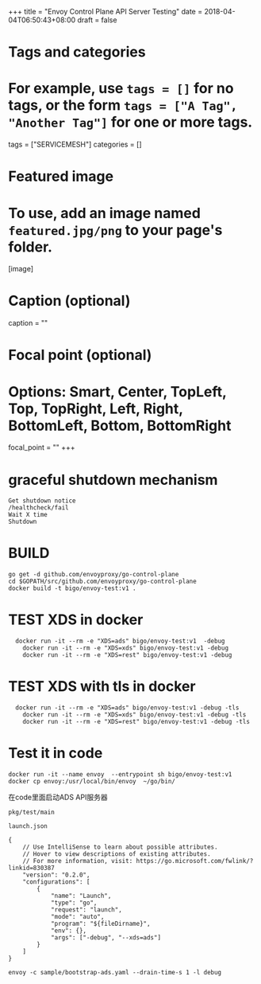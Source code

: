 +++
title = "Envoy Control Plane API Server Testing"
date = 2018-04-04T06:50:43+08:00
draft = false

# Tags and categories
# For example, use `tags = []` for no tags, or the form `tags = ["A Tag", "Another Tag"]` for one or more tags.
tags = ["SERVICEMESH"]
categories = []

# Featured image
# To use, add an image named `featured.jpg/png` to your page's folder. 
[image]
  # Caption (optional)
  caption = ""

  # Focal point (optional)
  # Options: Smart, Center, TopLeft, Top, TopRight, Left, Right, BottomLeft, Bottom, BottomRight
  focal_point = ""
+++


# graceful shutdown mechanism

```
Get shutdown notice
/healthcheck/fail
Wait X time
Shutdown
```

# BUILD

```
go get -d github.com/envoyproxy/go-control-plane
cd $GOPATH/src/github.com/envoyproxy/go-control-plane
docker build -t bigo/envoy-test:v1 .
```

# TEST XDS in docker


```
  docker run -it --rm -e "XDS=ads" bigo/envoy-test:v1  -debug
	docker run -it --rm -e "XDS=xds" bigo/envoy-test:v1 -debug
	docker run -it --rm -e "XDS=rest" bigo/envoy-test:v1 -debug	
```

# TEST XDS with tls in docker 
``` 
  docker run -it --rm -e "XDS=ads" bigo/envoy-test:v1 -debug -tls
	docker run -it --rm -e "XDS=xds" bigo/envoy-test:v1 -debug -tls
	docker run -it --rm -e "XDS=rest" bigo/envoy-test:v1 -debug -tls
```  

# Test it in code

```
docker run -it --name envoy  --entrypoint sh bigo/envoy-test:v1
docker cp envoy:/usr/local/bin/envoy  ~/go/bin/
```

在code里面启动ADS API服务器

`pkg/test/main`

`launch.json`

```
{
    // Use IntelliSense to learn about possible attributes.
    // Hover to view descriptions of existing attributes.
    // For more information, visit: https://go.microsoft.com/fwlink/?linkid=830387
    "version": "0.2.0",
    "configurations": [
        {
            "name": "Launch",
            "type": "go",
            "request": "launch",
            "mode": "auto",
            "program": "${fileDirname}",
            "env": {},
            "args": ["-debug", "--xds=ads"]
        }
    ]
}
```



```
envoy -c sample/bootstrap-ads.yaml --drain-time-s 1 -l debug
```